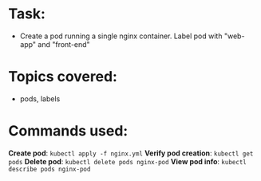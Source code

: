 # Task: 

- Create a pod running a single nginx container. Label pod with "web-app" and "front-end"
 
# Topics covered:

- pods, labels

# Commands used:

**Create pod**: `kubectl apply -f nginx.yml`
**Verify pod creation**: `kubectl get pods`
**Delete pod**: `kubectl delete pods nginx-pod`
**View pod info**: `kubectl describe pods nginx-pod`

